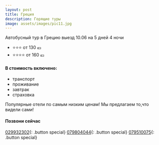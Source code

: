 ```yaml
---
layout: post
title: Греция
description: Горящие туры
image: assets/images/pic11.jpg
---
```


Автобусный тур в Грецию выезд 10.06 на 5 дней 4 ночи

- :star::star::star: от 130 :euro:
- :star::star::star::star: от 160 :euro:

#### В стоимость включено:
- транспорт
- проживание
- завтрак
- страховка

Популярные отели по самым низким ценам!
Мы предлагаем то,что видели сами!

#### Позвони сейчас
[029932302](tel:+37329932302){: .button special}
[079804044](tel:+37379804044){: .button special}
[079510075](tel:+079510075){: .button special}
